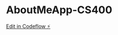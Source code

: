 # AboutMeApp-CS400

[Edit in Codeflow ⚡️](https://stackblitz.com/~/github.com/colbymcmanis/AboutMeApp-CS400)